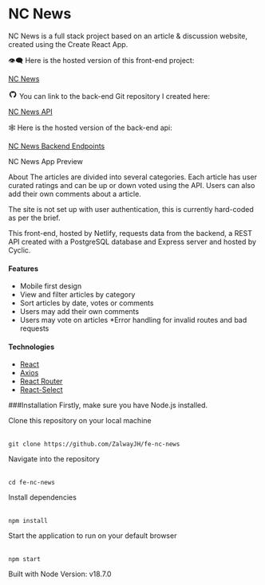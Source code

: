 # NC News

NC News is a full stack project based on an article & discussion website, created using the Create React App.

:eye_speech_bubble: Here is the hosted version of this front-end project:

[NC News](https://zalwayjh-nc-news.netlify.app/)

<img src="src/resources/GitHub-Mark.png" alt="github" width=18px> You can link to the back-end Git repository I created here:

[NC News API](https://github.com/ZalwayJH/Backend-Project-NC-news)

:spider_web: Here is the hosted version of the back-end api:

[NC News Backend Endpoints](https://zalwayjh-nc-news.cyclic.app/api/)

NC News App Preview

About
The articles are divided into several categories. Each article has user curated ratings and can be up or down voted using the API. Users can also add their own comments about a article.

The site is not set up with user authentication, this is currently hard-coded as per the brief.

This front-end, hosted by Netlify, requests data from the backend, a REST API created with a PostgreSQL database and Express server and hosted by Cyclic.

#### Features

- Mobile first design
- View and filter articles by category
- Sort articles by date, votes or comments
- Users may add their own comments
- Users may vote on articles
  \*Error handling for invalid routes and bad requests

#### Technologies

- [React](https://reactjs.org/)
- [Axios](https://www.npmjs.com/package/axios)
- [React Router](https://reactrouter.com/en/main)
- [React-Select](https://react-select.com/home)

###Installation
Firstly, make sure you have Node.js installed.

Clone this repository on your local machine

```

git clone https://github.com/ZalwayJH/fe-nc-news
```

Navigate into the repository

```

cd fe-nc-news
```

Install dependencies

```

npm install
```

Start the application to run on your default browser

```

npm start
```

Built with Node Version:
v18.7.0
